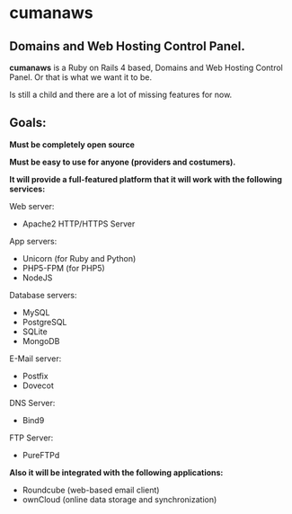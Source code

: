 # cumanaws

## Domains and Web Hosting Control Panel.

**cumanaws** is a Ruby on Rails 4 based, Domains and Web Hosting Control Panel. Or that is what we want it to be.

Is still a child and there are a lot of missing features for now.

## Goals:

**Must be completely open source**

**Must be easy to use for anyone (providers and costumers).**

**It will provide a full-featured platform that it will work with the following services:**

Web server:

* Apache2 HTTP/HTTPS Server

App servers:

* Unicorn (for Ruby and Python)
* PHP5-FPM (for PHP5)
* NodeJS

Database servers:

* MySQL
* PostgreSQL
* SQLite
* MongoDB

E-Mail server:

* Postfix
* Dovecot

DNS Server:

* Bind9

FTP Server:

* PureFTPd

**Also it will be integrated with the following applications:**

* Roundcube (web-based email client)
* ownCloud (online data storage and synchronization)